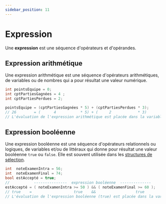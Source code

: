 ```yaml
---
sidebar_position: 11
---
```


# Expression

Une **expression** est une séquence d'opérateurs et d'opérandes.

## Expression arithmétique

Une expression arithmétique est une séquence d'opérateurs arithmétiques, de variables ou de nombres qui a pour résultat une valeur numérique.

```cs
int pointsEquipe = 0;
int cptPartiesGagnées = 4 ;
int cptPartiesPerdues = 2;

pointsEquipe = (cptPartiesGagnées * 5) + (cptPartiesPerdues * 3);
// 26        = (      4           * 5) + (     2            * 3)
// L'évaluation de l'expression arithmétique est placée dans la variable pointsEquipe est 26.
```

## Expression booléenne

Une expression booléenne est une séquence d'opérateurs relationnels ou logiques, de variables et/ou de littéraux qui donne pour résultat une valeur booléenne `true` ou `false`. Elle est souvent utilisée dans les [structures de sélection](https://sites.google.com/site/notionscsharpcem/structure/if).

```cs
int  noteExamenIntra = 56;
int  noteExamenFinal = 74;
bool estAccepté = true;
//           ---------------  expression booléenne  --------------
estAccepté = ( noteExamenIntra >= 50 ) && ( noteExamenFinal >= 60 );
// true    =                   true    &&                  true
// L'évaluation de l'expression booléenne (true) est placée dans la variable estAccepté.
```
